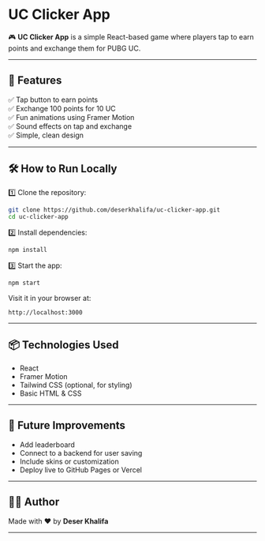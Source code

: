 # UC Clicker App

🎮 **UC Clicker App** is a simple React-based game where players tap to earn points and exchange them for PUBG UC.

---

## 🚀 Features

✅ Tap button to earn points  
✅ Exchange 100 points for 10 UC  
✅ Fun animations using Framer Motion  
✅ Sound effects on tap and exchange  
✅ Simple, clean design

---

## 🛠️ How to Run Locally

1️⃣ Clone the repository:
```bash
git clone https://github.com/deserkhalifa/uc-clicker-app.git
cd uc-clicker-app
```

2️⃣ Install dependencies:
```bash
npm install
```

3️⃣ Start the app:
```bash
npm start
```

Visit it in your browser at:
```
http://localhost:3000
```

---

## 📦 Technologies Used

- React
- Framer Motion
- Tailwind CSS (optional, for styling)
- Basic HTML & CSS

---

## 🌟 Future Improvements

- Add leaderboard  
- Connect to a backend for user saving  
- Include skins or customization  
- Deploy live to GitHub Pages or Vercel

---

## 🧑‍💻 Author

Made with ❤️ by **Deser Khalifa**

---
